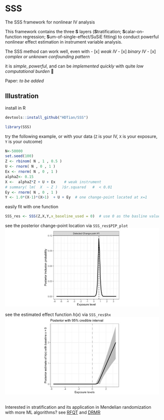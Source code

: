 # SSS

The SSS framework for nonlinear IV analysis

This framework contains the three **S** layers (**S**tratification; **S**calar-on-function regression; **S**um-of-single-effect/SuSiE fitting) to conduct powerful nonlinear effect estimation in instrument variable analysis.

The SSS method can work well, even with - [x] *weak IV* - [x] *binary IV* - [x] *complex or unknown confounding pattern*

it is *simple*, *powerful*, and can be *implemented quickly* with quite *low computational burden* 🚀

Paper: *to be added*

## Illustration

install in R

``` r
devtools::install_github("HDTian/SSS")
```

``` r
library(SSS)
```

try the following example, or with your data (`Z` is your IV, `X` is your exposure, `Y` is your outcome)

``` r
N<-50000
set.seed(100)
Z <- rbinom( N , 1 , 0.5 )
U <- rnorm( N , 0 , 1 )
Ex <- rnorm( N , 0 , 1 )
alphaZ<- 0.15
X <-  alphaZ*Z + U + Ex    # weak instrument
# summary( lm(  X  ~ Z )  )$r.squared   #  < 0.01
Ey <- rnorm( N , 0 , 1 )
Y <- 1.0*(X-1)*(X>1)  + U + Ey  # one change-point located at x=1
```

easily fit with one function

``` r
SSS_res <- SSS(Z,X,Y,x_baseline_used = 0)  # use 0 as the basline value for defining the effect function h(x)
```

see the posterior change-point location via `SSS_res$PIP_plot` ![Fig1](plots/Fig1.JPG)

see the estimated effect function $h(x)$ via `SSS_res$hx` ![Fig1](plots/Fig2.JPG)

## 

Interested in stratification and its application in Mendelian randomization with more ML algorithms? see [RFQT](https://github.com/HDTian/RFQT) and [DRMR](https://github.com/HDTian/DRMR)
